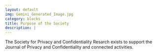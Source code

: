 ```yaml
---
layout: default
img: Gemini_Generated_Image.jpg
category: blocks
title: Purpose of the Society
description: |
---
```

The Society for Privacy and Confidentiality Resarch exists to support the Journal of Privacy and Confidentiality and connected activities.
